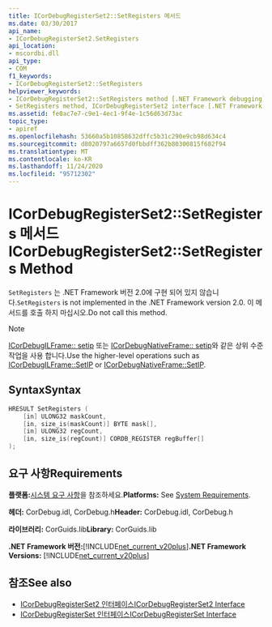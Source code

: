 ```yaml
---
title: ICorDebugRegisterSet2::SetRegisters 메서드
ms.date: 03/30/2017
api_name:
- ICorDebugRegisterSet2.SetRegisters
api_location:
- mscordbi.dll
api_type:
- COM
f1_keywords:
- ICorDebugRegisterSet2::SetRegisters
helpviewer_keywords:
- ICorDebugRegisterSet2::SetRegisters method [.NET Framework debugging]
- SetRegisters method, ICorDebugRegisterSet2 interface [.NET Framework debugging]
ms.assetid: fe0ac7e7-c9e1-4ec1-9f4e-1c56d63d73ac
topic_type:
- apiref
ms.openlocfilehash: 53660a5b10858632dffc5b31c290e9cb98d634c4
ms.sourcegitcommit: d8020797a6657d0fbbdff362b80300815f682f94
ms.translationtype: MT
ms.contentlocale: ko-KR
ms.lasthandoff: 11/24/2020
ms.locfileid: "95712302"
---
```

# <a name="icordebugregisterset2setregisters-method"></a><span data-ttu-id="60b70-102">ICorDebugRegisterSet2::SetRegisters 메서드</span><span class="sxs-lookup"><span data-stu-id="60b70-102">ICorDebugRegisterSet2::SetRegisters Method</span></span>

<span data-ttu-id="60b70-103">`SetRegisters` 는 .NET Framework 버전 2.0에 구현 되어 있지 않습니다.</span><span class="sxs-lookup"><span data-stu-id="60b70-103">`SetRegisters` is not implemented in the .NET Framework version 2.0.</span></span> <span data-ttu-id="60b70-104">이 메서드를 호출 하지 마십시오.</span><span class="sxs-lookup"><span data-stu-id="60b70-104">Do not call this method.</span></span>  
  
> [!NOTE]
> <span data-ttu-id="60b70-105">[ICorDebugILFrame:: setip](icordebugilframe-setip-method.md) 또는 [ICorDebugNativeFrame:: setip](icordebugnativeframe-setip-method.md)와 같은 상위 수준 작업을 사용 합니다.</span><span class="sxs-lookup"><span data-stu-id="60b70-105">Use the higher-level operations such as [ICorDebugILFrame::SetIP](icordebugilframe-setip-method.md) or [ICorDebugNativeFrame::SetIP](icordebugnativeframe-setip-method.md).</span></span>  
  
## <a name="syntax"></a><span data-ttu-id="60b70-106">Syntax</span><span class="sxs-lookup"><span data-stu-id="60b70-106">Syntax</span></span>  
  
```cpp  
HRESULT SetRegisters (  
    [in] ULONG32 maskCount,  
    [in, size_is(maskCount)] BYTE mask[],  
    [in] ULONG32 regCount,  
    [in, size_is(regCount)] CORDB_REGISTER regBuffer[]  
);  
```  
  
## <a name="requirements"></a><span data-ttu-id="60b70-107">요구 사항</span><span class="sxs-lookup"><span data-stu-id="60b70-107">Requirements</span></span>  

 <span data-ttu-id="60b70-108">**플랫폼:**[시스템 요구 사항](../../get-started/system-requirements.md)을 참조하세요.</span><span class="sxs-lookup"><span data-stu-id="60b70-108">**Platforms:** See [System Requirements](../../get-started/system-requirements.md).</span></span>  
  
 <span data-ttu-id="60b70-109">**헤더:** CorDebug.idl, CorDebug.h</span><span class="sxs-lookup"><span data-stu-id="60b70-109">**Header:** CorDebug.idl, CorDebug.h</span></span>  
  
 <span data-ttu-id="60b70-110">**라이브러리:** CorGuids.lib</span><span class="sxs-lookup"><span data-stu-id="60b70-110">**Library:** CorGuids.lib</span></span>  
  
 <span data-ttu-id="60b70-111">**.NET Framework 버전:**[!INCLUDE[net_current_v20plus](../../../../includes/net-current-v20plus-md.md)]</span><span class="sxs-lookup"><span data-stu-id="60b70-111">**.NET Framework Versions:** [!INCLUDE[net_current_v20plus](../../../../includes/net-current-v20plus-md.md)]</span></span>  
  
## <a name="see-also"></a><span data-ttu-id="60b70-112">참조</span><span class="sxs-lookup"><span data-stu-id="60b70-112">See also</span></span>

- [<span data-ttu-id="60b70-113">ICorDebugRegisterSet2 인터페이스</span><span class="sxs-lookup"><span data-stu-id="60b70-113">ICorDebugRegisterSet2 Interface</span></span>](icordebugregisterset2-interface.md)
- [<span data-ttu-id="60b70-114">ICorDebugRegisterSet 인터페이스</span><span class="sxs-lookup"><span data-stu-id="60b70-114">ICorDebugRegisterSet Interface</span></span>](icordebugregisterset-interface.md)
